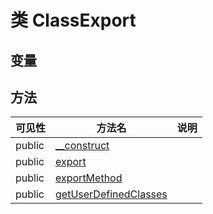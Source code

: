 #  类 ClassExport




## 变量


## 方法


| 可见性 | 方法名 | 说明 |
|--------|-------|------|
| public|[__construct](ClassExport/__construct.md) |  |
| public|[export](ClassExport/export.md) |  |
| public|[exportMethod](ClassExport/exportMethod.md) |  |
| public|[getUserDefinedClasses](ClassExport/getUserDefinedClasses.md) |  |
